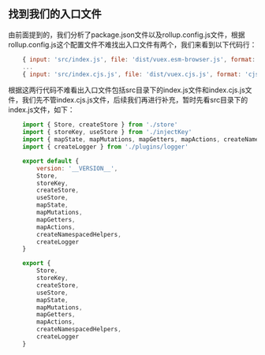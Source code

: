 ## 找到我们的入口文件
由前面提到的，我们分析了package.json文件以及rollup.config.js文件，根据rollup.config.js这个配置文件不难找出入口文件有两个，我们来看到以下代码行：
```js {1,3}
    { input: 'src/index.js', file: 'dist/vuex.esm-browser.js', format: 'es', browser: true, env: 'development' },
    ...
    { input: 'src/index.cjs.js', file: 'dist/vuex.cjs.js', format: 'cjs', env: 'development' }
```
根据这两行代码不难看出入口文件包括src目录下的index.js文件和index.cjs.js文件，我们先不管index.cjs.js文件，后续我们再进行补充，暂时先看src目录下的index.js文件，如下：
```js
    import { Store, createStore } from './store'
    import { storeKey, useStore } from './injectKey'
    import { mapState, mapMutations, mapGetters, mapActions, createNamespacedHelpers } from './helpers'
    import { createLogger } from './plugins/logger'

    export default {
        version: '__VERSION__',
        Store,
        storeKey,
        createStore,
        useStore,
        mapState,
        mapMutations,
        mapGetters,
        mapActions,
        createNamespacedHelpers,
        createLogger
    }

    export {
        Store,
        storeKey,
        createStore,
        useStore,
        mapState,
        mapMutations,
        mapGetters,
        mapActions,
        createNamespacedHelpers,
        createLogger
    }

```
